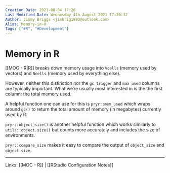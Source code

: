 ```yaml
---
Creation Date: 2021-08-04 17:26
Last Modified Date: Wednesday 4th August 2021 17:26:32
Author: Jimmy Briggs <jimbrig1993@outlook.com>
Alias: Memory-in-R
Tags: ["#R", "#Development"]
---
```


# Memory in R

[[MOC - R|R]] breaks down memory usage into `Vcells` (memory used by vectors) and `Ncells` (memory used by everything else).

However, neither this distinction nor the `gc trigger` and `max used` columns are typically important. What we’re usually most interested in is the the first column: the total memory used.

A helpful function one can use for this is `pryr::mem_used` which wraps around `gc()` to return the total amount of memory (in megabytes) currently used by R.

`pryr::object_size()` is another helpful function which works similarly to `utils::object.size()` but counts more accurately and includes the size of environments. 

`pryr::compare_size` makes it easy to compare the output of `object_size` and `object.size`.

***

Links: [[MOC - R]] | [[RStudio Configuration Notes]]